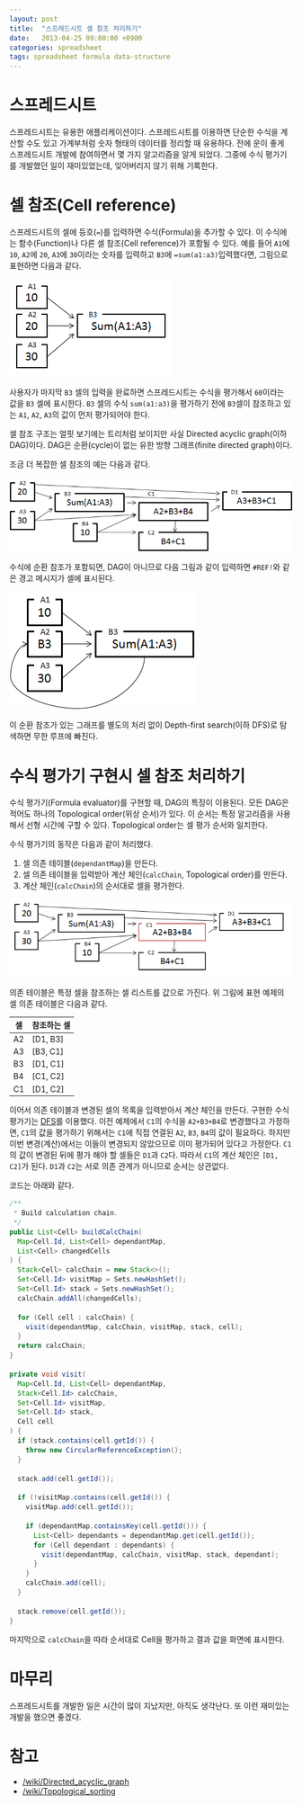 ```yaml
---
layout: post
title:  "스프레드시트 셀 참조 처리하기"
date:   2013-04-25 09:00:00 +0900
categories: spreadsheet
tags: spreadsheet formula data-structure
---
```


# 스프레드시트

스프레드시트는 유용한 애플리케이션이다. 스프레드시트를 이용하면 단순한 수식을 계산할 수도 있고 가계부처럼 숫자 형태의 데이터를 정리할 때 유용하다. 전에 운이 좋게 스프레드시트 개발에 참여하면서 몇 가지 알고리즘을 알게 되었다. 그중에 수식 평가기를 개발했던 일이 재미있었는데, 잊어버리지 않기 위해 기록한다.

# 셀 참조(Cell reference)

스프레드시트의 셀에 등호(`=`)를 입력하면 수식(Formula)을 추가할 수 있다. 이 수식에는 함수(Function)나 다른 셀 참조(Cell reference)가 포함될 수 있다. 예를 들어 `A1`에 `10`, `A2`에 `20`, `A3`에 `30`이라는 숫자를 입력하고 `B3`에 `=sum(a1:a3)`입력했다면, 그림으로 표현하면 다음과 같다.

![simple-reference.png](/assets/img/2013-04-25-spreadsheet-cell-reference/simple-reference.png)

사용자가 마지막 `B3` 셀의 입력을 완료하면 스프레드시트는 수식을 평가해서 `60`이라는 값을 `B3` 셀에 표시한다. `B3` 셀의 수식 `sum(a1:a3)`을 평가하기 전에 `B3`셀이 참조하고 있는 `A1`, `A2`, `A3`의 값이 먼저 평가되어야 한다.

셀 참조 구조는 얼핏 보기에는 트리처럼 보이지만 사실 Directed acyclic graph(이하 DAG)이다. DAG은 순환(cycle)이 없는 유한 방향 그래프(finite directed graph)이다.

조금 더 복잡한 셀 참조의 예는 다음과 같다.

![complex-reference.png](/assets/img/2013-04-25-spreadsheet-cell-reference/complex-reference.png)

수식에 순환 참조가 포함되면, DAG이 아니므로 다음 그림과 같이 입력하면 `#REF!`와 같은 경고 메시지가 셀에 표시된다.

![circular-reference.png](/assets/img/2013-04-25-spreadsheet-cell-reference/circular-reference.png)

이 순환 참조가 있는 그래프를 별도의 처리 없이 Depth-first search(이하 DFS)로 탐색하면 무한 루프에 빠진다.

# 수식 평가기 구현시 셀 참조 처리하기

수식 평가기(Formula evaluator)를 구현할 때, DAG의 특징이 이용된다. 모든 DAG은 적어도 하나의 Topological order(위상 순서)가 있다. 이 순서는 특정 알고리즘을 사용해서 선형 시간에 구할 수 있다. Topological order는 셀 평가 순서와 일치한다.

수식 평가기의 동작은 다음과 같이 처리했다.

1. 셀 의존 테이블(`dependantMap`)을 만든다.
2. 셀 의존 테이블을 입력받아 계산 체인(`calcChain`, Topological order)를 만든다.
3. 계산 체인(`calcChain`)의 순서대로 셀을 평가한다.

![complex-reference-change.png](/assets/img/2013-04-25-spreadsheet-cell-reference/complex-reference-change.png)

의존 테이블은 특정 셀을 참조하는 셀 리스트를 값으로 가진다. 위 그림에 표현 예제의 셀 의존 테이블은 다음과 같다.

| 셀 | 참조하는 셀 |
| -- | ----------- |
| A2 | [D1, B3]    |
| A3 | [B3, C1]    |
| B3 | [D1, C1]    |
| B4 | [C1, C2]    |
| C1 | [D1, C2]    |

이어서 의존 테이블과 변경된 셀의 목록을 입력받아서 계산 체인을 만든다. 구현한 수식 평가기는 [DFS](https://en.wikipedia.org/wiki/Topological_sorting#Depth-first_search)를 이용했다. 이전 예제에서 `C1`의 수식을 `A2+B3+B4`로 변경했다고 가정하면, `C1`의 값을 평가하기 위해서는 `C1`에 직접 연결된 `A2`, `B3`, `B4`의 값이 필요하다. 하지만 이번 변경(계산)에서는 이들이 변경되지 않았으므로 이미 평가되어 있다고 가정한다. `C1`의 값이 변경된 뒤에 평가 해야 할 셀들은 `D1`과 `C2`다. 따라서 `C1`의 계산 체인은 `[D1, C2]`가 된다. `D1`과 `C2`는 서로 의존 관계가 아니므로 순서는 상관없다.

코드는 아래와 같다.

```java
/**
 * Build calculation chain.
 */
public List<Cell> buildCalcChain(
  Map<Cell.Id, List<Cell> dependantMap,
  List<Cell> changedCells
) {
  Stack<Cell> calcChain = new Stack<>();
  Set<Cell.Id> visitMap = Sets.newHashSet();
  Set<Cell.Id> stack = Sets.newHashSet();
  calcChain.addAll(changedCells);

  for (Cell cell : calcChain) {
    visit(dependantMap, calcChain, visitMap, stack, cell);
  }
  return calcChain;
}

private void visit(
  Map<Cell.Id, List<Cell> dependantMap,
  Stack<Cell.Id> calcChain,
  Set<Cell.Id> visitMap,
  Set<Cell.Id> stack,
  Cell cell
) {
  if (stack.contains(cell.getId()) {
    throw new CircularReferenceException();
  }

  stack.add(cell.getId());

  if (!visitMap.contains(cell.getId()) {
    visitMap.add(cell.getId());

    if (dependantMap.containsKey(cell.getId())) {
      List<Cell> dependants = dependantMap.get(cell.getId());
      for (Cell dependant : dependants) {
        visit(dependantMap, calcChain, visitMap, stack, dependant);
      }
    }
    calcChain.add(cell);
  }

  stack.remove(cell.getId());
}
```

마지막으로 `calcChain`을 따라 순서대로 Cell을 평가하고 결과 값을 화면에 표시한다.

# 마무리

스프레드시트를 개발한 일은 시간이 많이 지났지만, 아직도 생각난다. 또 이런 재미있는 개발을 했으면 좋겠다.

# 참고

- [/wiki/Directed_acyclic_graph](https://en.wikipedia.org/wiki/Directed_acyclic_graph)
- [/wiki/Topological_sorting](https://en.wikipedia.org/wiki/Topological_sorting)
